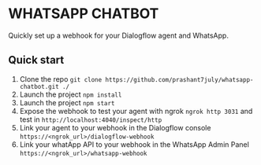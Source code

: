 # WHATSAPP CHATBOT

Quickly set up a webhook for your Dialogflow agent and WhatsApp.

## Quick start

1. Clone the repo `git clone https://github.com/prashant7july/whatsapp-chatbot.git ./`
1. Launch the project `npm install`
1. Launch the project `npm start`
1. Expose the webhook to test your agent with ngrok `ngrok http 3031` and test in `http://localhost:4040/inspect/http`
1. Link your agent to your webhook in the Dialogflow console `https://<ngrok_url>/dialogflow-webhook`
1. Link your whatApp API to your webhook in the WhatsApp Admin Panel `https://<ngrok_url>/whatsapp-webhook`
